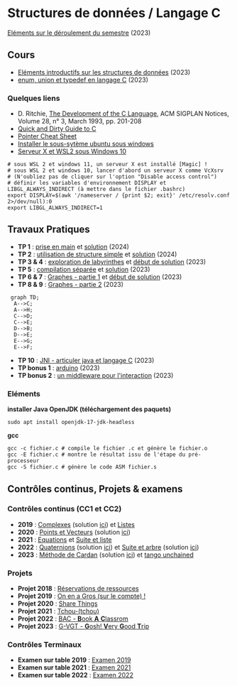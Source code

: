 # Structures de données / Langage C
[Eléments sur le déroulement du semestre](https://github.com/truillet/upssitech/blob/master/CUPGE/L2/SDD/Cours/infos_L2CUPGE_UPSSITECH.pdf) (2023)

## Cours
* [Eléments introductifs sur les structures de données](https://github.com/truillet/upssitech/blob/master/CUPGE/L2/SDD/Cours/introduction_SdD.pdf) (2023)
* [enum, union et typedef en langage C](https://github.com/truillet/upssitech/blob/master/CUPGE/L2/SDD/Cours/types_avances_C.pdf) (2023)

### Quelques liens 

* D. Ritchie, [The Development of the C Language](https://dl.acm.org/doi/10.1145/155360.155580), ACM SIGPLAN Notices, Volume 28, n° 3, March 1993, pp. 201-208
* [Quick and Dirty Guide to C](https://courses.cs.washington.edu/courses/cse351/14sp/sections/1/Cheatsheet-c.pdf)
* [Pointer Cheat Sheet](https://c-for-dummies.com/caio/pointer-cheatsheet.php)
* [Installer le sous-sytème ubuntu sous windows](https://learn.microsoft.com/fr-fr/windows/wsl/install)
* [Serveur X et WSL2 sous Windows 10](https://medium.com/javarevisited/using-wsl-2-with-x-server-linux-on-windows-a372263533c3)

```
# sous WSL 2 et windows 11, un serveur X est installé [Magic] ! 
# sous WSL 2 et windows 10, lancer d'abord un serveur X comme VcXsrv
# (N'oubliez pas de cliquer sur l'option "Disable access control")
# définir les variables d'environnement DISPLAY et LIBGL_ALWAYS_INDIRECT (à mettre dans le fichier .bashrc)
export DISPLAY=$(awk '/nameserver / {print $2; exit}' /etc/resolv.conf 2>/dev/null):0
export LIBGL_ALWAYS_INDIRECT=1
```

## Travaux Pratiques

* **TP 1** : [prise en main](https://github.com/truillet/upssitech/blob/master/CUPGE/L2/SDD/TP/TP1_Prise_en_main.pdf) et [solution](https://github.com/truillet/ups/blob/master/l2cupge/TP/solutions/sum.c) (2024)
* **TP 2** : [utilisation de structure simple](https://github.com/truillet/upssitech/blob/master/CUPGE/L2/SDD/TP/TP2_Structure_Simple.pdf) et [solution](https://github.com/truillet/ups/blob/master/l2cupge/TP/solutions/jeucarte.c) (2024)
* **TP 3 & 4** : [exploration de labyrinthes](https://github.com/truillet/upssitech/blob/master/CUPGE/L2/SDD/TP/TP3-4_Exploration.pdf) et [début de solution](https://github.com/truillet/upssitech/blob/master/CUPGE/L2/SDD/TP/solutions/labyrinthe.zip) (2023)
* **TP 5** : [compilation séparée](https://github.com/truillet/upssitech/blob/master/CUPGE/L2/SDD/TP/TP5_Compilation_Separee.pdf) et [solution](https://github.com/truillet/ups/blob/master/l2cupge/TP/solutions/compilation_separee.zip) (2023)
* **TP 6 & 7** : [Graphes - partie 1](https://github.com/truillet/upssitech/blob/master/CUPGE/L2/SDD/TP/TP6-7_Graphes1.pdf) et [début de solution](https://github.com/truillet/ups/blob/master/l2cupge/TP/solutions/Graphes_LC.zip) (2023)
* **TP 8 & 9** : [Graphes - partie 2](https://github.com/truillet/upssitech/blob/master/CUPGE/L2/SDD/TP/TP8-9_Graphes2.pdf) (2023)
```mermaid
 graph TD;
  A-->C;
  A-->H;
  C-->D;
  C-->E;
  D-->B;
  D-->E;
  E-->G;
  E-->F;
```
* **TP 10** : [JNI - articuler java et langage C](https://github.com/truillet/upssitech/blob/master/CUPGE/L2/SDD/TP/TP10_JNI_C.pdf) (2023)
* **TP bonus 1** : [arduino](https://github.com/truillet/upssitech/blob/master/CUPGE/L2/SDD/TP/TPbonus1_arduino.pdf) (2023)
* **TP bonus 2** : [un middleware pour l'interaction](https://github.com/truillet/upssitech/blob/master/CUPGE/L2/SDD/TP/TPbonus2_ivy_middleware.pdf) (2023)

### Eléments
__installer Java OpenJDK (téléchargement des paquets)__
```
sudo apt install openjdk-17-jdk-headless
```

__gcc__
```
gcc -c fichier.c # compile le fichier .c et génère le fichier.o
gcc -E fichier.c # montre le résultat issu de l'étape du pré-processeur
gcc -S fichier.c # génère le code ASM fichier.s
```

## Contrôles continus, Projets & examens
### Contrôles continus (CC1 et CC2)

  *  **2019** : [Complexes](https://github.com/truillet/ups/blob/master/l2cupge/CC/CC1_Structures_2019.pdf) (solution [ici](https://github.com/truillet/ups/blob/master/l2cupge/CC/Complexe.zip)) et [Listes](https://github.com/truillet/ups/blob/master/l2cupge/CC/CC2_Pointeurs_2019.pdf)
  *  **2020** : [Points et Vecteurs](https://github.com/truillet/ups/blob/master/l2cupge/CC/CC1_Structures_2020.pdf) (solution [ici](https://github.com/truillet/ups/blob/master/l2cupge/CC/CC1_2020.zip))
  *  **2021** : [Equations](https://github.com/truillet/ups/blob/master/l2cupge/CC/CC1_Structures_2021.pdf) et [Suite et liste](https://github.com/truillet/ups/blob/master/l2cupge/CC/CC2_ExamenMachine_2021.pdf)
  *  **2022** : [Quaternions](https://github.com/truillet/ups/blob/master/l2cupge/CC/CC1_Structures_2022.pdf) (solution [ici](https://github.com/truillet/ups/blob/master/l2cupge/CC/CC1_2022.zip)) et [Suite et arbre](https://github.com/truillet/ups/blob/master/l2cupge/CC/CC2_ExamenMachine_2022.pdf) (solution [ici](https://github.com/truillet/ups/blob/master/l2cupge/CC/CC2_2022.zip))
  * **2023** : [Méthode de Cardan](https://github.com/truillet/upssitech/blob/master/CUPGE/L2/SDD/CC/CC1_Structures_2023.pdf) (solution [ici](https://github.com/truillet/upssitech/blob/master/CUPGE/L2/SDD/CC/solutions/CC1_2023.zip)) et [tango unchained](https://github.com/truillet/upssitech/blob/master/CUPGE/L2/SDD/CC/CC2_ExamenMachine_2023.pdf)

### Projets
* **Projet 2018** : [Réservations de ressources](https://github.com/truillet/ups/blob/master/l2cupge/CC/Projet_Info_2018.pdf)
* **Projet 2019** : [On en a Gros (sur le compte) !](https://github.com/truillet/ups/blob/master/l2cupge/CC/Projet_Info_2019.pdf)
* **Projet 2020** : [Share Things](https://github.com/truillet/ups/blob/master/l2cupge/CC/Projet_Info_2020.pdf)
* **Projet 2021** : [Tchou-(tchou)](https://github.com/truillet/ups/blob/master/l2cupge/CC/Projet_Info_2021.pdf)
* **Projet 2022** : [BAC - **B**ook **A** **C**lassrom](https://github.com/truillet/ups/blob/master/l2cupge/CC/Projet_Info_2022.pdf)
* **Projet 2023** : [G-VGT - **G**osh! **V**ery **G**ood **T**rip](https://github.com/truillet/upssitech/blob/master/CUPGE/L2/SDD/CC/Projet_Info_2023.pdf)

### Contrôles Terminaux
* **Examen sur table 2019** : [Examen 2019](https://github.com/truillet/ups/blob/master/l2cupge/CC/CT_Examen_L2CUPGE_2019_session1.pdf)
* **Examen sur table 2021** : [Examen 2021](https://github.com/truillet/ups/blob/master/l2cupge/CC/CT_Examen_L2CUPGE_2021_session1.pdf)
* **Examen sur table 2022** : [Examen 2022](https://github.com/truillet/upssitech/blob/master/CUPGE/L2/SDD/CC/CT_Examen_L2CUPGE_2022_session1.pdf)

